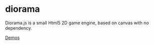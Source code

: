 # diorama
Diorama.js is a small Html5 2D game engine, based on canvas with no dependency.

[Demos](https://codepen.io/collection/AevkWM/#)
